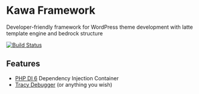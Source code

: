 # Kawa Framework

Developer-friendly framework for WordPress theme development with latte template engine and bedrock structure

[![Build Status](https://app.travis-ci.com/czernika/kawa.svg?token=dnoAxtq1npfjzQ8rFLq7&branch=master)](https://app.travis-ci.com/czernika/kawa)

## Features

- [PHP DI 6](https://php-di.org/doc/) Dependency Injection Container
- [Tracy Debugger](https://tracy.nette.org/en/guide) (or anything you wish)